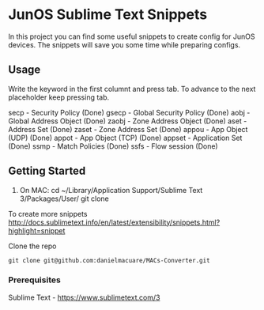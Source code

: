 # JunOS Sublime Text Snippets

In this project you can find some useful snippets to create config for JunOS devices. The snippets will save you some time while preparing configs.  


## Usage
Write the keyword in the first columnt and press tab. To advance to the next placeholder keep pressing tab. 

secp    - Security Policy (Done)
gsecp   - Global Security Policy (Done)
aobj    - Global Address Object (Done)
zaobj   - Zone Address Object (Done)
aset    - Address Set (Done)
zaset   - Zone Address Set (Done)
appou   - App Object (UDP) (Done)
appot   - App Object (TCP) (Done)
appset  - Application Set (Done)
ssmp    - Match Policies (Done)
ssfs    - Flow session (Done)


## Getting Started
1. On MAC:
cd ~/Library/Application Support/Sublime Text 3/Packages/User/
git clone 

To create more snippets
http://docs.sublimetext.info/en/latest/extensibility/snippets.html?highlight=snippet


Clone the repo
```
git clone git@github.com:danielmacuare/MACs-Converter.git
```

### Prerequisites
Sublime Text - https://www.sublimetext.com/3
